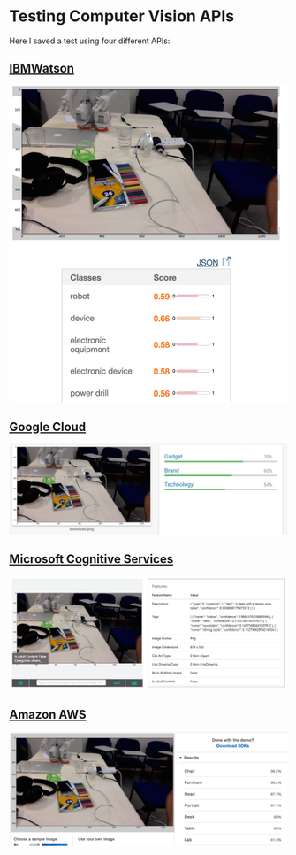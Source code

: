 # Testing Computer Vision APIs


Here I saved a test using four different APIs:

## [IBMWatson](https://visual-recognition-demo.mybluemix.net/)
![IBMWatson](IBMWatson.png)

## [Google Cloud](https://cloud.google.com/vision/)
![Google Cloud](GoogleCloud.png)

## [Microsoft Cognitive Services](https://www.microsoft.com/cognitive-services/en-us/computer-vision-api)
![MS Cognitive Services](MSCognitiveService.png)

## [Amazon AWS](https://aws.amazon.com/rekognition/)
![Amazon Rekognition](AmazonRekognition.png)
